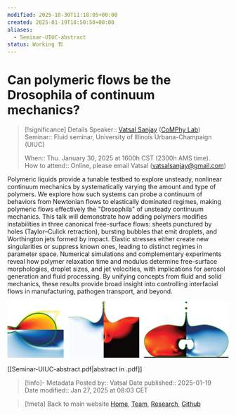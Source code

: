 ```yaml
---
modified: 2025-10-30T11:18:05+00:00
created: 2025-01-19T18:50:50+00:00
aliases:
  - Seminar-UIUC-abstract
status: Working 🏗️
---
```

# Can polymeric flows be the Drosophila of continuum mechanics?

> [!significance] Details
> Speaker:: [Vatsal Sanjay](https://vatsalsanjay.com) ([CoMPhy Lab](https://comphy-lab.org))
> Seminar:: Fluid seminar, University of Illinois Urbana-Champaign (UIUC)
> 
> When:: Thu. January 30, 2025 at 1600h CST (2300h AMS time).<br>
> How to attend:: Online, please email Vatsal ([vatsalsanjay@gmail.com](mailto:vatsalsanjay@gmail.com))


Polymeric liquids provide a tunable testbed to explore unsteady, nonlinear continuum mechanics by systematically varying the amount and type of polymers. We explore how such systems can probe a continuum of behaviors from Newtonian flows to elastically dominated regimes, making polymeric flows effectively the "Drosophila" of unsteady continuum mechanics. This talk will demonstrate how adding polymers modifies instabilities in three canonical free-surface flows: sheets punctured by holes (Taylor–Culick retraction), bursting bubbles that emit droplets, and Worthington jets formed by impact. Elastic stresses either create new singularities or suppress known ones, leading to distinct regimes in parameter space. Numerical simulations and complementary experiments reveal how polymer relaxation time and modulus determine free-surface morphologies, droplet sizes, and jet velocities, with implications for aerosol generation and fluid processing. By unifying concepts from fluid and solid mechanics, these results provide broad insight into controlling interfacial flows in manufacturing, pathogen transport, and beyond.


![Singularities](_Media/20250119213726033_Seminar-UIUC-abstract.png)

[[Seminar-UIUC-abstract.pdf|abstract in .pdf]]

> [!info]- Metadata
> Posted by:: Vatsal
> Date published:: 2025-01-19<br>
> Date modified:: Jan 27, 2025 at 08:03 CET

> [!meta] Back to main website
> [Home](https://comphy-lab.org/), [Team](https://comphy-lab.org/team), [Research](https://comphy-lab.org/research), [Github](https://github.com/comphy-lab)